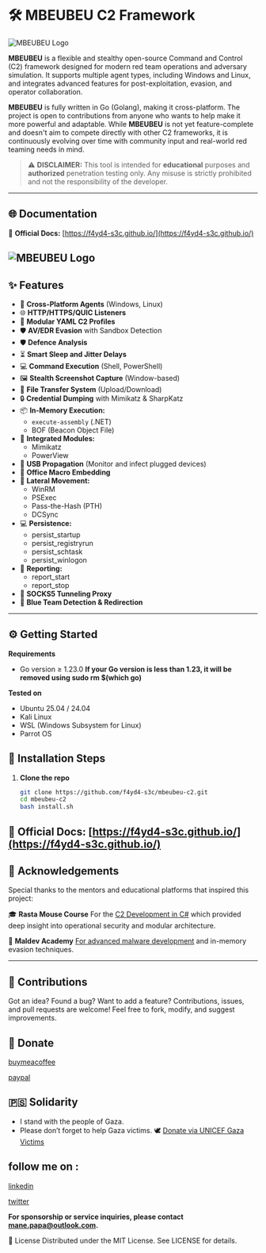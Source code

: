 # 🛠️ MBEUBEU C2 Framework  
![MBEUBEU Logo](https://f4yd4-s3c.github.io/screenshots/mbeubeu.png)



**MBEUBEU** is a flexible and stealthy open-source Command and Control (C2) framework designed for modern red team operations and adversary simulation. It supports multiple agent types, including Windows and Linux, and integrates advanced features for post-exploitation, evasion, and operator collaboration.

**MBEUBEU** is fully written in Go (Golang), making it cross-platform. The project is open to contributions from anyone who wants to help make it more powerful and adaptable.
While **MBEUBEU** is not yet feature-complete and doesn't aim to compete directly with other C2 frameworks, it is continuously evolving over time with community input and real-world red teaming needs in mind.


> ⚠️ **DISCLAIMER:** This tool is intended for **educational** purposes and **authorized** penetration testing only. Any misuse is strictly prohibited and not the responsibility of the developer.

---

## 🌐 Documentation

📝 **Official Docs:** [https://f4yd4-s3c.github.io/](https://f4yd4-s3c.github.io/)

![MBEUBEU Logo](https://f4yd4-s3c.github.io/screenshots/start-ts.gif)
---

## ✨ Features

- 🚀 **Cross-Platform Agents** (Windows, Linux)
- 🌐 **HTTP/HTTPS/QUIC Listeners**
- 🧱 **Modular YAML C2 Profiles**
- 🛡️ **AV/EDR Evasion** with Sandbox Detection
- 🛡️ **Defence Analysis**
- ⏳ **Smart Sleep and Jitter Delays**
- 💻 **Command Execution** (Shell, PowerShell)
- 🖼️ **Stealth Screenshot Capture** (Window-based)
- 📁 **File Transfer System** (Upload/Download)
- 🔒 **Credential Dumping** with Mimikatz & SharpKatz
- 📦 **In-Memory Execution:**
  - `execute-assembly` (.NET)
  - BOF (Beacon Object File)
- 🧠 **Integrated Modules:**
  - Mimikatz
  - PowerView
- 📎 **USB Propagation** (Monitor and infect plugged devices)
- 🧾 **Office Macro Embedding**
- 🌉 **Lateral Movement:**
  - WinRM
  - PSExec
  - Pass-the-Hash (PTH)
  - DCSync
- 💻 **Persistence:**
  - persist_startup
  - persist_registryrun
  - persist_schtask
  - persist_winlogon
- 🧾 **Reporting:**
  - report_start
  - report_stop
- 🧅 **SOCKS5 Tunneling Proxy**
- 🔔 **Blue Team Detection & Redirection**

---

## ⚙️ Getting Started

**Requirements**
  - Go version ≥ 1.23.0
    **If your Go version is less than 1.23, it will be removed using sudo rm $(which go)**

**Tested on**
  - Ubuntu 25.04 / 24.04
  - Kali Linux
  - WSL (Windows Subsystem for Linux)
  - Parrot OS

## 🧪 Installation Steps
1. **Clone the repo**
   ```bash
   git clone https://github.com/f4yd4-s3c/mbeubeu-c2.git
   cd mbeubeu-c2
   bash install.sh  

📝 **Official Docs:** [https://f4yd4-s3c.github.io/](https://f4yd4-s3c.github.io/)
---
## 🙏 Acknowledgements
Special thanks to the mentors and educational platforms that inspired this project:

🎓 **Rasta Mouse Course**
For the [C2 Development in C#](https://training.zeropointsecurity.co.uk/courses/c2-development-in-csharp)  which provided deep insight into operational security and modular architecture.

🧠 **Maldev Academy**
[For advanced malware development](https://maldevacademy.com/) and in-memory evasion techniques.

---

## 🤝 Contributions
Got an idea? Found a bug? Want to add a feature?
Contributions, issues, and pull requests are welcome! Feel free to fork, modify, and suggest improvements.


## 💙 Donate  
[buymeacoffee](https://www.buymeacoffee.com/f4yd4)  

[paypal](https://paypal.me/f4yd4s3c)

## 🇵🇸 Solidarity 
 -  I stand with the people of Gaza.  
 -  Please don’t forget to help Gaza victims. 🕊️ [Donate via UNICEF Gaza Victims  ](https://www.unicef.org/emergencies/children-gaza-need-lifesaving-support)


## follow me on :
[linkedin](https://linkedin.com/in/p4p4m4n3)  

[twitter](https://twitter.com/in/p4p4m4n3)  

**For sponsorship or service inquiries, please contact mane.papa@outlook.com.**

📜 License
Distributed under the MIT License. See LICENSE for details.



